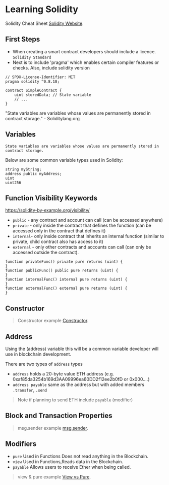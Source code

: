 # Learning Solidity

Solidity Cheat Sheet [Solidity Website](https://docs.soliditylang.org/).

## First Steps
- When creating a smart contract developers should include a licence. `Solidity Standard`
- Next is to include 'pragma' which enables certain compiler features or checks. Also, include solidity version

```Solidity
// SPDX-License-Identifier: MIT
pragma solidity ^0.8.18;

contract SimpleContract {
    uint storedData; // State variable
    // ...
}
```

"State variables are variables whose values are permanently stored in contract storage." - Soliditylang.org

## Variables 

`State variables are variables whose values are permanently stored in contract storage.`

Below are some common variable types used in Solidity:

```Solidity
string myString;
address public myAddress; 
uint 
uint256

```

##  Function Visibility Keywords

https://solidity-by-example.org/visibility/

- `public` - any contract and account can call (can be accessed anywhere)
- `private` - only inside the contract that defines the function (can be accessed only in the contract that defines it)
- `internal`- only inside contract that inherits an internal function (similar to private, child contract also has access to it)
- `external` - only other contracts and accounts can call (can only be accessed outside the contract).

```Solidity
function privateFunc() private pure returns (uint) {
}
function publicFunc() public pure returns (uint) {
}
function internalFunc() internal pure returns (uint) {
}
function externalFunc() external pure returns (uint) {
}
```

## Constructor

> Constructor example [Constructor](https://github.com/AMalikBlock/LearningSolidity/blob/main/4_exampleConstructor.sol).

## Address

Using the (address) variable this will be a common variable developer will use in blockchain development. 

There are two types of `address` types

- `address` holds a 20-byte value ETH address (e.g. 0xaf85da3254b169d3AA09996ea60DD2f12ee2b0fD or 0x000....)
- `address payable` same as the address but with added members `.transfer`, `.send`

> Note if planning to send ETH include `payable` (modifier)

## Block and Transaction Properties

> msg.sender example [msg.sender](https://github.com/AMalikBlock/LearningSolidity/blob/main/5_exampleMsgSender.sol).



## Modifiers

- `pure` Used in Functions Does not read anything in the Blockchain.
- `view` Used in Functions,Reads data in the Blockchain.
- `payable` Allows users to receive Ether when being called. 

> view & pure example [View vs Pure](https://github.com/AMalikBlock/LearningSolidity/blob/main/6_viewAndPureExample.sol).
